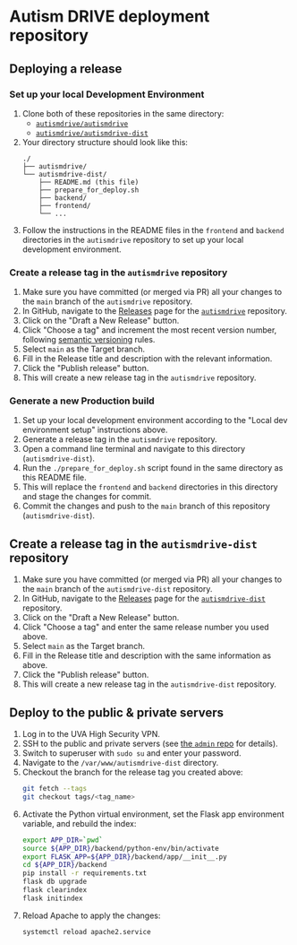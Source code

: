 # Autism DRIVE deployment repository

## Deploying a release

### Set up your local Development Environment
1. Clone both of these repositories in the same directory:
   - [`autismdrive/autismdrive`](https://github.com/autismdrive/autismdrive)
   - [`autismdrive/autismdrive-dist`](https://github.com/autismdrive/autismdrive-dist)
2. Your directory structure should look like this:
    ```
    ./
    ├── autismdrive/
    └── autismdrive-dist/
        ├── README.md (this file)
        ├── prepare_for_deploy.sh
        ├── backend/
        ├── frontend/
        └── ...
   ```
3. Follow the instructions in the README files in the `frontend` and `backend` directories in the `autismdrive` repository to set up your local development environment.

### Create a release tag in the `autismdrive` repository
1. Make sure you have committed (or merged via PR) all your changes to the `main` branch of the `autismdrive` repository.
2. In GitHub, navigate to the [Releases](https://github.com/autismdrive/autismdrive/releases) page for the [`autismdrive`](https://github.com/autismdrive/autismdrive) repository.
3. Click on the "Draft a New Release" button.
4. Click "Choose a tag" and increment the most recent version number, following [semantic versioning](https://semver.org/) rules.
5. Select `main` as the Target branch.
6. Fill in the Release title and description with the relevant information.
7. Click the "Publish release" button.
8. This will create a new release tag in the `autismdrive` repository.

### Generate a new Production build
1. Set up your local development environment according to the "Local dev environment setup" instructions above.
2. Generate a release tag in the `autismdrive` repository.
3. Open a command line terminal and navigate to this directory (`autismdrive-dist`).
4. Run the `./prepare_for_deploy.sh` script found in the same directory as this README file.
5. This will replace the `frontend` and `backend` directories in this directory and stage the changes for commit.
6. Commit the changes and push to the `main` branch of this repository (`autismdrive-dist`).

## Create a release tag in the `autismdrive-dist` repository
1. Make sure you have committed (or merged via PR) all your changes to the `main` branch of the `autismdrive-dist` repository.
2. In GitHub, navigate to the [Releases](https://github.com/autismdrive/autismdrive-dist/releases) page for the [`autismdrive-dist`](https://github.com/autismdrive/autismdrive-dist) repository.
3. Click on the "Draft a New Release" button.
4. Click "Choose a tag" and enter the same release number you used above.
5. Select `main` as the Target branch.
6. Fill in the Release title and description with the same information as above.
7. Click the "Publish release" button.
8. This will create a new release tag in the `autismdrive-dist` repository.

## Deploy to the public & private servers
1. Log in to the UVA High Security VPN.
2. SSH to the public and private servers (see [the `admin` repo](https://github.com/autismdrive/admin) for details).
3. Switch to superuser with `sudo su` and enter your password.
4. Navigate to the `/var/www/autismdrive-dist` directory.
5. Checkout the branch for the release tag you created above:
    ```bash
    git fetch --tags
    git checkout tags/<tag_name>
    ```
6. Activate the Python virtual environment, set the Flask app environment variable, and rebuild the index:
    ```bash
    export APP_DIR=`pwd`
    source ${APP_DIR}/backend/python-env/bin/activate
    export FLASK_APP=${APP_DIR}/backend/app/__init__.py
    cd ${APP_DIR}/backend
    pip install -r requirements.txt
    flask db upgrade
    flask clearindex
    flask initindex
    ```
7. Reload Apache to apply the changes:
    ```bash
    systemctl reload apache2.service
    ```
